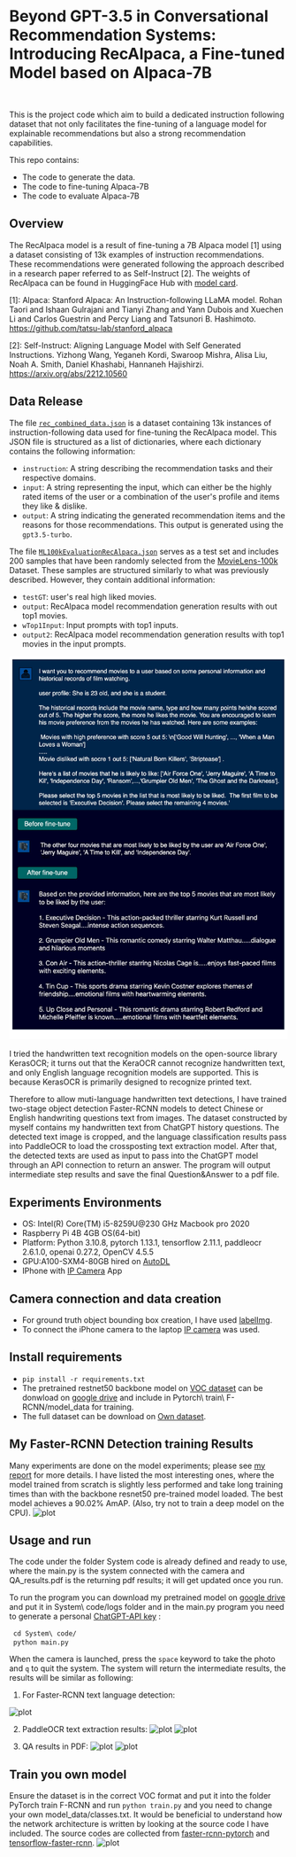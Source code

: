 # Beyond GPT-3.5 in Conversational Recommendation Systems: Introducing RecAlpaca, a Fine-tuned Model based on Alpaca-7B

<br />

This is the project code which aim to build a dedicated instruction following dataset that not only facilitates the fine-tuning of a language model for explainable recommendations but also a strong recommendation capabilities.

This repo contains:
- The code to generate the data.
- The code to fine-tuning Alpaca-7B
- The code to evaluate Alpaca-7B

## Overview

The RecAlpaca model is a result of fine-tuning a 7B Alpaca model [1] using a dataset consisting of 13k examples of instruction recommendations. These recommendations were generated following the approach described in a research paper referred to as Self-Instruct [2]. The weights of RecAlpaca can be found in HuggingFace Hub with [model card](https://huggingface.co/Allenpai/AlpacaLoraRec).

[1]: Alpaca: Stanford Alpaca: An Instruction-following LLaMA model. Rohan Taori and Ishaan Gulrajani and Tianyi Zhang and Yann Dubois and Xuechen Li and Carlos Guestrin and Percy Liang and Tatsunori B. Hashimoto. https://github.com/tatsu-lab/stanford_alpaca

[2]: Self-Instruct: Aligning Language Model with Self Generated Instructions. Yizhong Wang, Yeganeh Kordi, Swaroop Mishra, Alisa Liu, Noah A. Smith, Daniel Khashabi, Hannaneh Hajishirzi. https://arxiv.org/abs/2212.10560

## Data Release

The file [`rec_combined_data.json`](./trainingSet/rec_combined_data.json) is a dataset containing 13k instances of instruction-following data used for fine-tuning the RecAlpaca model. This JSON file is structured as a list of dictionaries, where each dictionary contains the following information:

- `instruction`: A string describing the recommendation tasks and their respective domains.
- `input`: A string representing the input, which can either be the highly rated items of the user or a combination of the user's profile and items they like & dislike.
- `output`: A string indicating the generated recommendation items and the reasons for those recommendations. This output is generated using the `gpt3.5-turbo`.

The file [`ML100kEvaluationRecAlpaca.json`](./testSet/ML100kEvaluationRecAlpaca.json) serves as a test set and includes 200 samples that have been randomly selected from the [MovieLens-100k](https://grouplens.org/datasets/movielens/100k/) Dataset. These samples are structured similarly to what was previously described. However, they contain additional information:

- `testGT`: user's real high liked movies.
- `output`: RecAlpaca model recommendation generation results with out top1 movies.
- `wTop1Input`: Input prompts with top1 inputs.
-  `output2`: RecAlpaca model recommendation generation results with top1 movies in the input prompts.



![plot](./imgs/Flowchart.jpg) 

I tried the handwritten text recognition models on the open-source library KerasOCR; it turns out that the KeraOCR cannot recognize handwritten text, and only English language recognition models are supported. This is because KerasOCR is primarily designed to recognize printed text. 

Therefore to allow muti-language handwritten text detections, I have trained two-stage object detection Faster-RCNN models to detect Chinese or English handwriting questions text from images. The dataset constructed by myself contains my handwritten text from ChatGPT history questions. The detected text image is cropped, and the language classification results pass into PaddleOCR to load the crossposting text extraction model. After that, the detected texts are used as input to pass into the ChatGPT model through an API connection to return an answer. The program will output intermediate step results and save the final Question&Answer to a pdf file. 

## Experiments Environments
 - OS: Intel(R) Core(TM) i5-8259U@230 GHz Macbook pro 2020
 - Raspberry Pi 4B 4GB OS(64-bit)
 - Platform: Python 3.10.8, pytorch 1.13.1, tensorflow 2.11.1, paddleocr 2.6.1.0, openai 0.27.2, OpenCV 4.5.5
 - GPU:A100-SXM4-80GB hired on [AutoDL](https://www.autodl.com/home)
 - IPhone with [IP Camera](https://github.com/shenyaocn/IP-Camera-Bridge) App

## Camera connection and data creation
 - For ground truth object bounding box creation, I have used [labelImg](https://github.com/heartexlabs/labelImg).
 - To connect the iPhone camera to the laptop [IP camera](https://github.com/shenyaocn/IP-Camera-Bridge) was used.
 
## Install requirements
 - ```pip install -r requirements.txt```
 - The pretrained restnet50 backbone model on [VOC dataset](http://host.robots.ox.ac.uk/pascal/VOC/voc2007/) can be donwload on [google drive](https://drive.google.com/drive/folders/1bBdFgyOmAyaZJotF_79pKl8VIXhYggee?usp=sharing) and include in Pytorch\ train\ F-RCNN/model_data for training.
 - The full dataset can be download on [Own dataset](https://drive.google.com/drive/folders/1d7Cq-iJxVMWsWlyYrQ-pGN5UGvLxXnRg?usp=sharing).

## My Faster-RCNN Detection training Results
Many experiments are done on the model experiments; please see [my report](./report/report.md) for more details. I have listed the most interesting ones, where the model trained from scratch is slightly less performed and take long training times than with the backbone resnet50 pre-trained model loaded. The best model achieves a 90.02% AmAP. (Also, try not to train a deep model on the CPU).
![plot](./report/compare.png)

## Usage and run
The code under the folder System code is already defined and ready to use, where the main.py is the system connected with the camera and QA_results.pdf is the returning pdf results; it will get updated once you run.

To run the program you can download my pretrained model on [google drive](https://drive.google.com/drive/folders/1bBdFgyOmAyaZJotF_79pKl8VIXhYggee?usp=sharing) and put it in System\ code/logs folder and in the main.py program you need to generate a personal [ChatGPT-API key](https://openai.com/blog/introducing-chatgpt-and-whisper-apis) :
```
 cd System\ code/
 python main.py
```
When the camera is launched, press the ```space``` keyword to take the photo and ```q``` to quit the system.
The system will return the intermediate results, the results will be similar as following:
 1. For Faster-RCNN text language detection:
 
 ![plot](./Images/combine.png)

 2. PaddleOCR text extraction results:
 ![plot](./Images/paddleChinese.png)
 ![plot](./Images/paddleEnglish.png)

 3. QA results in PDF:
 ![plot](./Images/ChineseDoc.png)
 ![plot](./Images/EnglishDoc.png)

 ## Train you own model
Ensure the dataset is in the correct VOC format and put it into the folder PyTorch train F-RCNN and run ```python train.py``` and you need to change your own model_data/classes.txt. It would be beneficial to understand how the network architecture is written by looking at the source code I have included. The source codes are collected from [faster-rcnn-pytorch](https://github.com/bubbliiiing/faster-rcnn-pytorch) and [tensorflow-faster-rcnn](https://github.com/endernewton/tf-faster-rcnn).
![plot](./Images/FRCNN.png)
